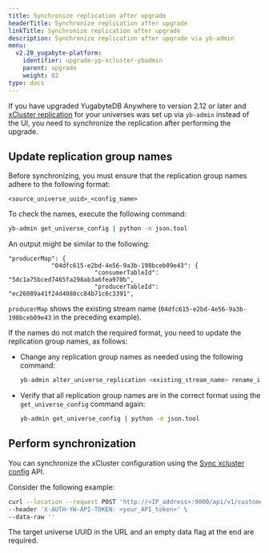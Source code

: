 ```yaml
---
title: Synchronize replication after upgrade
headerTitle: Synchronize replication after upgrade
linkTitle: Synchronize replication after upgrade
description: Synchronize replication after upgrade via yb-admin
menu:
  v2.20_yugabyte-platform:
    identifier: upgrade-yp-xcluster-ybadmin
    parent: upgrade
    weight: 82
type: docs
---
```


If you have upgraded YugabyteDB Anywhere to version 2.12 or later and [xCluster replication](../../../explore/multi-region-deployments/asynchronous-replication-ysql/) for your universes was set up via `yb-admin` instead of the UI, you need to synchronize the replication after performing the upgrade.

## Update replication group names

Before synchronizing, you must ensure that the replication group names adhere to the following format:

```output
<source_universe_uuid>_<config_name>
```

To check the names, execute the following command:

```sh
yb-admin get_universe_config | python -m json.tool
```

An output might be similar to the following:

```output
"producerMap": {
            "04dfc615-e2bd-4e56-9a3b-198bceb09e43": {
                        "consumerTableId": "5dc1a75bced7465fa298ab3a6fea970b",
                        "producerTableId": "ec26089a41f24d4080cc84b71c6c3391",
```

`producerMap` shows the existing stream name (`04dfc615-e2bd-4e56-9a3b-198bceb09e43` in the preceding example).

If the names do not match the required format, you need to update the replication group names, as follows:

- Change any replication group names as needed using the following command:

  ```sh
  yb-admin alter_universe_replication <existing_stream_name> rename_id <source_universe_uuid>_<existing_stream_name>
  ```

- Verify that all replication group names are in the correct format using the `get_universe_config` command again:

  ```sh
  yb-admin get_universe_config | python -m json.tool
  ```

## Perform synchronization

You can synchronize the xCluster configuration using the [Sync xcluster config](https://api-docs.yugabyte.com/docs/yugabyte-platform/e19b528a55430-sync-xcluster-config) API.

Consider the following example:

```sh
curl --location --request POST 'http://<IP_address>:9000/api/v1/customers/<universe_UUID>/xcluster_configs/sync?targetUniverseUUID=<target_universe_UUID>' \
--header 'X-AUTH-YW-API-TOKEN: <your_API_token>' \
--data-raw ''
```

The target universe UUID in the URL and an empty data flag at the end are required.
